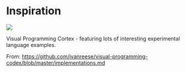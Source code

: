 # Inspiration

![](https://db-feed.s3.amazonaws.com/legacy/shotwin-2021-01-11_22-03-52-1610421328.png)

Visual Programming Cortex - featuring lots of interesting experimental language examples.

From: https://github.com/ivanreese/visual-programming-codex/blob/master/implementations.md
